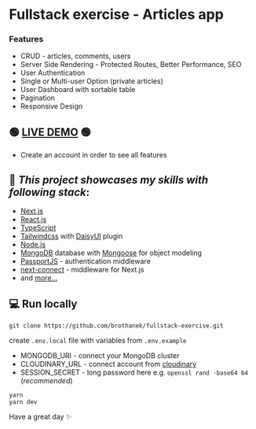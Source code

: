 # Fullstack exercise - Articles app

### Features
 * CRUD - articles, comments, users
 * Server Side Rendering - Protected Routes, Better Performance, SEO
 * User Authentication
 * Single or Multi-user Option (private articles)
 * User Dashboard with sortable table
 * Pagination
 * Responsive Design


## 🟢 [LIVE DEMO](https://fullstack-exercise.vercel.app/) 🟢
* Create an account in order to see all features

## 👑 *This project showcases my skills with following stack*:
* [Next.js](https://nextjs.org/)
* [React.js](https://reactjs.org/)
* [TypeScript](https://www.typescriptlang.org/)
* [Tailwindcss](https://tailwindcss.com/) with [DaisyUI](https://daisyui.com/) plugin
* [Node.js](https://nodejs.org/en/)
* [MongoDB](https://www.mongodb.com/) database with [Mongoose](https://mongoosejs.com/) for object modeling
* [PassportJS](https://www.passportjs.org/) - authentication middleware
* [next-connect](https://www.npmjs.com/package/next-connect) - middleware for Next.js
* and [more...](https://github.com/brothanek/fullstack-exercise/blob/main/package.json)



## 💻 Run locally
```
git clone https://github.com/brothanek/fullstack-exercise.git
```
create `.env.local` file with variables from `.env.example`
* MONGODB_URI - connect your MongoDB cluster
* CLOUDINARY_URL - connect account from [cloudinary](https://cloudinary.com)
* SESSION_SECRET - long password here e.g. `openssl rand -base64 64` (*recommended*)
```
yarn
yarn dev
```





Have a great day ✨
